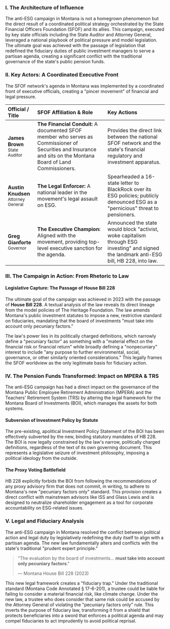 ---
---
### I. The Architecture of Influence

The anti-ESG campaign in Montana is not a homegrown phenomenon but the direct result of a coordinated political strategy orchestrated by the State Financial Officers Foundation (SFOF) and its allies. This campaign, executed by key state officials including the State Auditor and Attorney General, leveraged a national playbook of political pressure and model legislation. The ultimate goal was achieved with the passage of legislation that redefined the fiduciary duties of public investment managers to serve a partisan agenda, creating a significant conflict with the traditional governance of the state's public pension funds.

### II. Key Actors: A Coordinated Executive Front

The SFOF network's agenda in Montana was implemented by a coordinated front of executive officials, creating a "pincer movement" of financial and legal pressure.

| Official / Title | SFOF Affiliation & Role | Key Actions |
| :--- | :--- | :--- |
| **James Brown**<br><span style="font-size: smaller;">State Auditor</span> | **The Financial Conduit:** A documented SFOF member who serves as Commissioner of Securities and Insurance and sits on the Montana Board of Land Commissioners. | Provides the direct link between the national SFOF network and the state's financial regulatory and investment apparatus. |
| **Austin Knudsen**<br><span style="font-size: smaller;">Attorney General</span> | **The Legal Enforcer:** A national leader in the movement's legal assault on ESG. | Spearheaded a 16-state letter to BlackRock over its ESG policies; publicly denounced ESG as a "pernicious" threat to pensioners. |
| **Greg Gianforte**<br><span style="font-size: smaller;">Governor</span> | **The Executive Champion:** Aligned with the movement, providing top-level executive sanction for the agenda. | Announced the state would block "activist, woke capitalism through ESG investing" and signed the landmark anti-ESG bill, HB 228, into law. |

### III. The Campaign in Action: From Rhetoric to Law

#### Legislative Capture: The Passage of House Bill 228
The ultimate goal of the campaign was achieved in 2023 with the passage of **House Bill 228**. A textual analysis of the law reveals its direct lineage from the model policies of The Heritage Foundation. The law amends Montana's public investment statutes to impose a new, restrictive standard on fiduciaries, mandating that the board of investments "must take into account only pecuniary factors."

The law's power lies in its politically charged definitions, which narrowly define a "pecuniary factor" as something with a "material effect on the financial risk or financial return" while broadly defining a "nonpecuniary" interest to include "any purpose to further environmental, social, governance, or other similarly oriented considerations." This legally frames the SFOF worldview as the only legitimate basis for fiduciary action.

### IV. The Pension Funds Transformed: Impact on MPERA & TRS

The anti-ESG campaign has had a direct impact on the governance of the Montana Public Employee Retirement Administration (MPERA) and the Teachers' Retirement System (TRS) by altering the legal framework for the Montana Board of Investments (BOI), which manages the assets for both systems.

#### Subversion of Investment Policy by Statute
The pre-existing, apolitical Investment Policy Statement of the BOI has been effectively subverted by the new, binding statutory mandates of HB 228. The BOI is now legally constrained by the law's narrow, politically charged definitions, regardless of the text of its own governing document. This represents a legislative seizure of investment philosophy, imposing a political ideology from the outside.

#### The Proxy Voting Battlefield
HB 228 explicitly forbids the BOI from following the recommendations of any proxy advisory firm that does not commit, in writing, to adhere to Montana's new "pecuniary factors only" standard. This provision creates a direct conflict with mainstream advisors like ISS and Glass Lewis and is designed to neutralize shareholder engagement as a tool for corporate accountability on ESG-related issues.

### V. Legal and Fiduciary Analysis

The anti-ESG campaign in Montana resolved the conflict between political action and legal duty by legislatively redefining the duty itself to align with a partisan agenda. The new law fundamentally alters and conflicts with the state's traditional "prudent expert principle."

> "The evaluation by the board of investments... **must take into account only pecuniary factors**."
>
> — Montana House Bill 228 (2023)

This new legal framework creates a "fiduciary trap." Under the traditional standard (Montana Code Annotated § 17-6-201), a trustee could be liable for failing to consider a material financial risk, like climate change. Under the new law, a trustee who does consider that same risk could be accused by the Attorney General of violating the "pecuniary factors only" rule. This inverts the purpose of fiduciary law, transforming it from a shield that protects beneficiaries into a sword that enforces a political agenda and may compel fiduciaries to act imprudently to avoid political reprisal.
